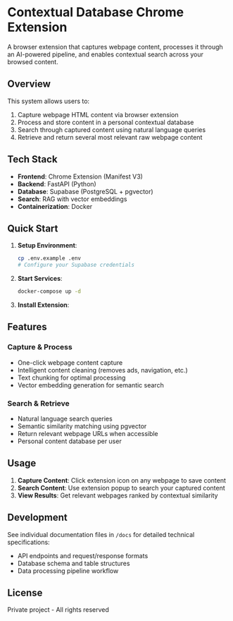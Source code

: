 # Contextual Database Chrome Extension

A browser extension that captures webpage content, processes it through an AI-powered pipeline, and enables contextual search across your browsed content.

## Overview

This system allows users to:
1. Capture webpage HTML content via browser extension
2. Process and store content in a personal contextual database
3. Search through captured content using natural language queries
4. Retrieve and return several most relevant raw webpage content


## Tech Stack

- **Frontend**: Chrome Extension (Manifest V3)
- **Backend**: FastAPI (Python)
- **Database**: Supabase (PostgreSQL + pgvector)
- **Search**: RAG with vector embeddings
- **Containerization**: Docker

## Quick Start

1. **Setup Environment**:
   ```bash
   cp .env.example .env
   # Configure your Supabase credentials
   ```

2. **Start Services**:
   ```bash
   docker-compose up -d
   ```

3. **Install Extension**:

## Features

### Capture & Process
- One-click webpage content capture
- Intelligent content cleaning (removes ads, navigation, etc.)
- Text chunking for optimal processing
- Vector embedding generation for semantic search

### Search & Retrieve
- Natural language search queries
- Semantic similarity matching using pgvector
- Return relevant webpage URLs when accessible
- Personal content database per user

## Usage

1. **Capture Content**: Click extension icon on any webpage to save content
2. **Search Content**: Use extension popup to search your captured content
3. **View Results**: Get relevant webpages ranked by contextual similarity

## Development

See individual documentation files in `/docs` for detailed technical specifications:
- API endpoints and request/response formats
- Database schema and table structures  
- Data processing pipeline workflow

## License

Private project - All rights reserved